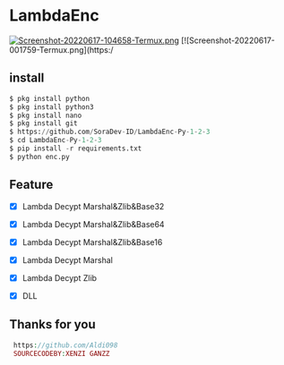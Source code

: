 # LambdaEnc
[![Screenshot-20220617-104658-Termux.png](https://i.postimg.cc/x8ZvR6T6/Screenshot-20220617-104658-Termux.png)](https://postimg.cc/D4q4fdGG)
[![Screenshot-20220617-001759-Termux.png](https:/

## install
```python
$ pkg install python
$ pkg install python3
$ pkg install nano
$ pkg install git
$ https://github.com/SoraDev-ID/LambdaEnc-Py-1-2-3
$ cd LambdaEnc-Py-1-2-3
$ pip install -r requirements.txt
$ python enc.py

```

## Feature
- [x] Lambda Decypt Marshal&Zlib&Base32
- [x] Lambda Decypt Marshal&Zlib&Base64
- [x] Lambda Decypt Marshal&Zlib&Base16
- [x] Lambda Decypt Marshal
- [x] Lambda Decypt Zlib
- [x] DLL


## Thanks for you
```php
 https://github.com/Aldi098
 SOURCECODEBY:XENZI GANZZ
```
